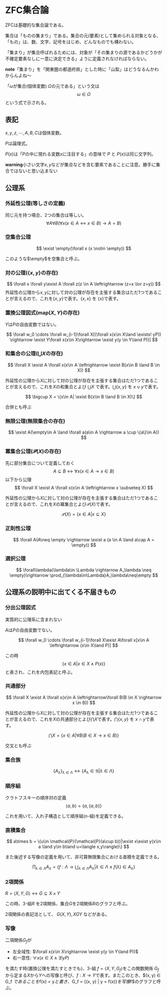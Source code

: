 # ZFC集合論
ZFCは基礎的な集合論である。

集合は「ものの集まり」である。集合の元(要素)として集められる対象となる、「もの」は、数、文字、記号をはじめ、どんなものでも構わない。

「集まり」が集合呼ばれるためには、対象が「その集まりの源であるかどうかが不確定要素なしに一意に決定できる」ように定義されなければならない。

**note**「集まり」を「関東圏の都道府県」とした時に「山梨」はどうなるんかわからんよね〜

「$\omega$が集合(個体変数) $\Omega$の元である」という文は
$$
    \omega \in \Omega
$$
という式で示される。

## 表記
$x,y,z,\cdots,A,B,C$は個体変数。

$P$は論理式。

$P(x)$は「$P$の中に現れる変数$x$に注目する」の意味で $P$ と $P(x)$は同じ文字列。

**warning**小さい文字$x,y$などが集合などを含む要素であることに注意。勝手に集合ではないと思い込まない


## 公理系

### 外延性公理(等しさの定義)
同じ元を持つ場合、2つの集合は等しい。
$$
    \forall A \forall B(\forall x(x \in A \leftrightarrow x \in B)\rightarrow A = B)
$$

### 空集合公理

$$
    \exist \empty(\forall x (x \notin \empty))
$$

このような$\empty$を空集合と呼ぶ。

###  対の公理($\{x,y\}$の存在)
$$
    \forall x \forall y\exist A \forall z(z \in A \leftrightarrow (z=x \lor z=y))
$$
外延性の公理から$x,y$に対して対の公理が存在を主張する集合はただ1つであることが言えるので、これを$\{x,y\}$で表す。$\{x,x\}$ を $\{x\}$で表す。


### 置換公理図式($\mathrm{map}(X,Y)$の存在)
$Y$は$P$の自由変数ではない。

$$
    \forall w_0 \cdots \forall w_{i-1}\forall X[(\forall x(x\in X\land \exists!	yP)) \rightarrow \exist Y\forall x(x\in X\rightarrow \exist y(y \in Y\land P))]
$$


### 和集合の公理($\bigcup X$の存在)
$$
    \forall X \exist A \forall x(x\in A \leftrightarrow \exist B(x\in B \land B \in X))
$$

外延性の公理から$X$に対して対の公理が存在を主張する集合はただ1つであることが言えるので、これを$X$の和集合とよび $\bigcup X$ で表す。$\bigcup\{x,y\}$ を $x\cup y$で表す。

$$
    \bigcup X = \{x\in A| \exist B(x\in B \land B \in X)\}
$$

合併とも呼ぶ

### 無限公理(無限集合の存在)
$$
    \exist A(\empty\in A \land \forall a(a\in A \rightarrow a \cup \{a\}\in A))
$$

### 冪集合公理($\mathcal{P}(X)$の存在)
先に部分集合について定義しておく
$$
    A\subseteq B \leftrightarrow \forall x(x\in A\rightarrow x\in B)
$$
以下から公理
$$
    \forall X \exist A \forall x(x\in A \leftrightarrow x \subseteq X)
$$

外延性の公理から$X$に対して対の公理が存在を主張する集合はただ1つであることが言えるので、これを$X$の冪集合とよび$\mathcal{P}(X)$で表す。

$$
    \mathcal{P}(X) = \{x\in A| x \subseteq X \}
$$

### 正則性公理
$$
    \forall A(A\neq \empty \rightarrow \exist a (a \in A \land a\cap A = \empty))
$$

### 選択公理

$$
    \forall\lambda(\lambda\in \Lambda \rightarrow A_\lambda \neq \empty)\rightarrow \prod_{\lambda\in\Lambda}A_\lambda\neq\empty
$$

## 公理系の説明中に出てくる不届きもの

### 分出公理図式
実質的に公理系に含まれない

$A$は$P$の自由変数でない。

$$
    \forall w_0 \cdots \forall w_{i-1}\forall X\exist A\forall x[x\in A \leftrightarrow (x\in X\land P)]
$$

この時
$$
    \{x\in A|x\in X\land P(x)\}
$$
と表され、これを内包表記と呼ぶ。

### 共通部分
$$
    \forall X \exist A \forall x(x\in A \leftrightarrow\forall B(B \in X \rightarrow x \in B))
$$

外延性の公理から$X$に対して対の公理が存在を主張する集合はただ1つであることが言えるので、これを$X$の共通部分とよび$\bigcap X$で表す。$\bigcap\{x,y\}$ を $x\cap y$で表す。

$$
    \bigcap X = \{x\in A|\forall B(B \in X \rightarrow x \in B)\}
$$

交叉とも呼ぶ

### 集合族

$$
    \{A_\lambda\}_{\lambda\in\Lambda}\leftrightarrow\{A_\lambda\in \mathfrak{A}|\lambda\in\Lambda\}
$$

### 順序組
クラトフスキーの順序対の定義
$$
    \langle a,b\rangle = \{a,\{a,b\}\}
$$

これを用いて、入れ子構造として順序組($n$-組)を定義できる。

### 直積集合
$$
a\times b = \{u\in \mathcal{P}(\mathcal{P}(a\cup b))|\exist x\exist y(x\in a \land y\in b\land u=\langle x,y\rangle)\}
$$

また後述する写像の定義を用いて、非可算無限集合における直積を定義できる。

$$
    \prod_{\lambda\in\Lambda} A_\lambda= \{f:\Lambda\rightarrow\bigcup_{\lambda\in\Lambda}A_\lambda |\lambda\in \Lambda \land f(\lambda)\in A_\lambda\}
$$

### 2項関係
$R=\langle X,Y,G\rangle \leftrightarrow G\subseteq X\times Y$

この時、3-組$R$ を2項関係、集合$G$を2項関係$R$のグラフと呼ぶ。

2項関係の表記法として、
$G(X,Y),XGY$ などがある。

### 写像
二項関係$G_f$が
- 左全域性: $\forall x(x\in X\rightarrow \exist y(y \in Y\land P))$
- 右一意性: $\forall x(x\in X\land \exists!	yP)$

を満たす時(置換公理を満たすときでも)、3-組 $f = \langle X, Y, G_f \rangle$をこの関数関係 $G_f$から定まる$X$から$Y$への写像と呼び、$f: X → Y$で表す。またこのとき、$(x, y) ∈ G_f $であることを$f(x) = y$と書き、$G_f = \{(x, y) | y = f(x)\}$を写像$f$のグラフと呼ぶ。